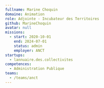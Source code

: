 ```yaml
---
fullname: Marine Choquin
domaine: Animation
role: Adjointe - Incubateur des Territoires
github: MarineChoquin
avatar: null
missions:
  - start: 2020-10-01
    end: 2024-07-01
    status: admin
    employer: ANCT
startups:
  - lannuaire.des.collectivites
competences:
  - Administration Publique
teams:
  - /teams/anct
---
```

